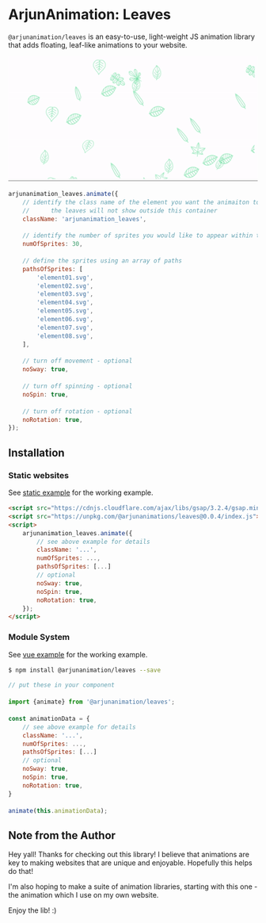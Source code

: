 # ArjunAnimation: Leaves

`@arjunanimation/leaves` is an easy-to-use, light-weight JS animation library that adds floating, leaf-like animations to your website.

![Leaves animation](./examples/leavesgif.gif)

```js
arjunanimation_leaves.animate({
    // identify the class name of the element you want the animaiton to appear within
    //      the leaves will not show outside this container
    className: 'arjunanimation_leaves', 

    // identify the number of sprites you would like to appear within the container
    numOfSprites: 30,

    // define the sprites using an array of paths
    pathsOfSprites: [
        'element01.svg',
        'element02.svg',
        'element03.svg',
        'element04.svg',
        'element05.svg',
        'element06.svg',
        'element07.svg',
        'element08.svg',
    ],

    // turn off movement - optional
    noSway: true,

    // turn off spinning - optional
    noSpin: true,

    // turn off rotation - optional
    noRotation: true,
});
```

## Installation 

### Static websites 

See [static example](./examples/static) for the working example.

```html
<script src="https://cdnjs.cloudflare.com/ajax/libs/gsap/3.2.4/gsap.min.js"></script>
<script src="https://unpkg.com/@arjunanimations/leaves@0.0.4/index.js"></script>
<script>
    arjunanimation_leaves.animate({
        // see above example for details
        className: '...', 
        numOfSprites: ...,
        pathsOfSprites: [...]
        // optional 
        noSway: true,
        noSpin: true,
        noRotation: true,
    });
</script>
```

### Module System

See [vue example](./examples/vue) for the working example.

```bash
$ npm install @arjunanimation/leaves --save
```

```javascript 
// put these in your component

import {animate} from '@arjunanimation/leaves';

const animationData = {
    // see above example for details
    className: '...', 
    numOfSprites: ...,
    pathsOfSprites: [...]
    // optional 
    noSway: true,
    noSpin: true,
    noRotation: true,
}

animate(this.animationData);
```

## Note from the Author

Hey yall! Thanks for checking out this library! I believe that animations are key to making websites that are unique and enjoyable. Hopefully this helps do that! 

I'm also hoping to make a suite of animation libraries, starting with this one - the animation which I use on my own website.

Enjoy the lib! :) 